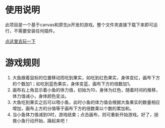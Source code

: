 # 使用说明
此项目是一个基于canvas和原生js开发的游戏。整个文件夹直接下载下来即可运行，不需要安装任何插件。

[点这里去玩一下](http://luckykun.com/work/2016-05-30/tiny-heart-demo.html)

# 游戏规则
1. 大鱼跟着鼠标的位置移动而吃到果实，如吃到红色果实，身体变红，画布下方的个数加1；如吃到蓝色果实，身体变蓝，画布下方的倍数加1。
2. 画布右上角显示着小鱼的体力值，初始为10，身体为红色，随着时间的推移，体力值减小，身体颜色变淡。
3. 大鱼吃到果实之后可以喂小鱼，此时小鱼的体力值会根据大鱼果实的数量相应增加，画布上方的分值等于画布下方的倍数乘以个数的累加和。
4. 当小鱼体力值减到0时，游戏结束；点击画布，则可重新开始游戏。好了，拯救小鱼行动开始，躁起来吧！

